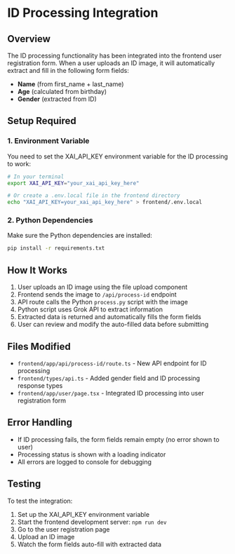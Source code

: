 # ID Processing Integration

## Overview
The ID processing functionality has been integrated into the frontend user registration form. When a user uploads an ID image, it will automatically extract and fill in the following form fields:

- **Name** (from first_name + last_name)
- **Age** (calculated from birthday)
- **Gender** (extracted from ID)

## Setup Required

### 1. Environment Variable
You need to set the XAI_API_KEY environment variable for the ID processing to work:

```bash
# In your terminal
export XAI_API_KEY="your_xai_api_key_here"

# Or create a .env.local file in the frontend directory
echo "XAI_API_KEY=your_xai_api_key_here" > frontend/.env.local
```

### 2. Python Dependencies
Make sure the Python dependencies are installed:

```bash
pip install -r requirements.txt
```

## How It Works

1. User uploads an ID image using the file upload component
2. Frontend sends the image to `/api/process-id` endpoint
3. API route calls the Python `process.py` script with the image
4. Python script uses Grok API to extract information
5. Extracted data is returned and automatically fills the form fields
6. User can review and modify the auto-filled data before submitting

## Files Modified

- `frontend/app/api/process-id/route.ts` - New API endpoint for ID processing
- `frontend/types/api.ts` - Added gender field and ID processing response types
- `frontend/app/user/page.tsx` - Integrated ID processing into user registration form

## Error Handling

- If ID processing fails, the form fields remain empty (no error shown to user)
- Processing status is shown with a loading indicator
- All errors are logged to console for debugging

## Testing

To test the integration:

1. Set up the XAI_API_KEY environment variable
2. Start the frontend development server: `npm run dev`
3. Go to the user registration page
4. Upload an ID image
5. Watch the form fields auto-fill with extracted data
